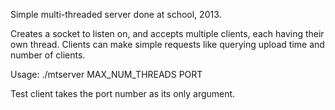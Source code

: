 Simple multi-threaded server done at school, 2013.

Creates a socket to listen on, and accepts multiple clients, each having their own thread. Clients can make simple requests like querying upload time and number of clients.

Usage: ./mtserver MAX_NUM_THREADS PORT

Test client takes the port number as its only argument.